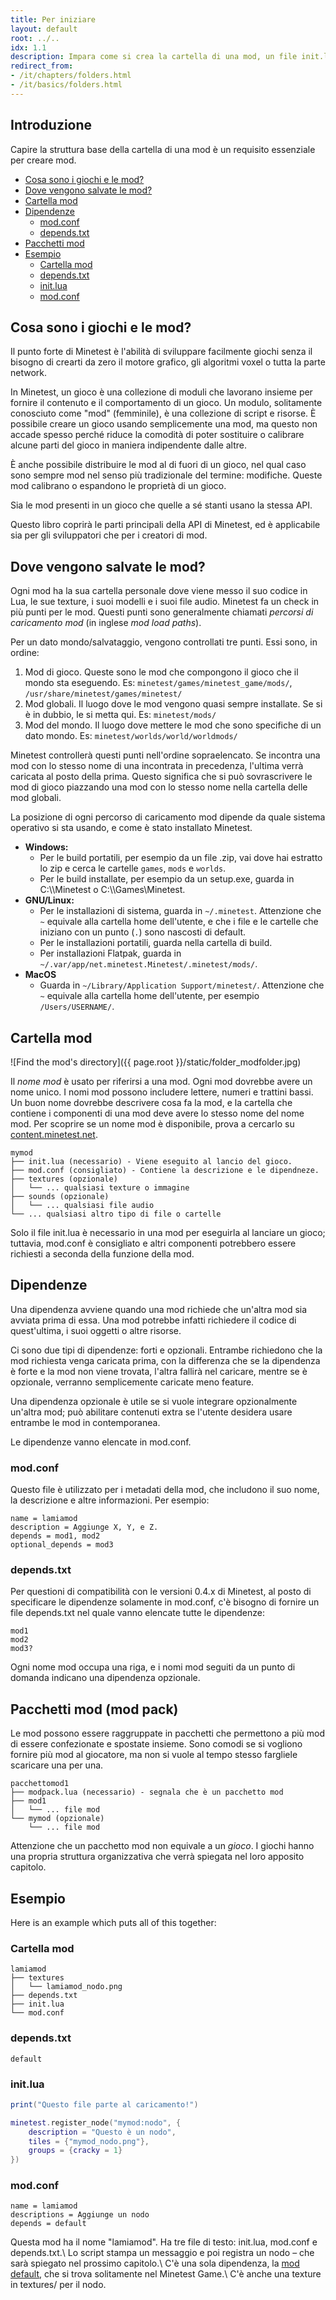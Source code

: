 ```yaml
---
title: Per iniziare
layout: default
root: ../..
idx: 1.1
description: Impara come si crea la cartella di una mod, un file init.lua, mod.conf e altro.
redirect_from:
- /it/chapters/folders.html
- /it/basics/folders.html
---
```


## Introduzione <!-- omit in toc -->

Capire la struttura base della cartella di una mod è un requisito essenziale per creare mod.

- [Cosa sono i giochi e le mod?](#cosa-sono-i-giochi-e-le-mod)
- [Dove vengono salvate le mod?](#dove-vengono-salvate-le-mod)
- [Cartella mod](#cartella-mod)
- [Dipendenze](#dipendenze)
  - [mod.conf](#modconf)
  - [depends.txt](#dependstxt)
- [Pacchetti mod](#pacchetti-mod-mod-pack)
- [Esempio](#esempio)
  - [Cartella mod](#cartella-mod-1)
  - [depends.txt](#dependstxt-1)
  - [init.lua](#initlua)
  - [mod.conf](#modconf-1)


## Cosa sono i giochi e le mod?

Il punto forte di Minetest è l'abilità di sviluppare facilmente giochi senza il bisogno
di crearti da zero il motore grafico, gli algoritmi voxel o tutta la parte network.

In Minetest, un gioco è una collezione di moduli che lavorano insieme per fornire il contenuto
e il comportamento di un gioco.
Un modulo, solitamente conosciuto come "mod" (femminile), è una collezione di script e risorse.
È possibile creare un gioco usando semplicemente una mod, ma questo non accade spesso perché
riduce la comodità di poter sostituire o calibrare alcune parti del gioco in maniera indipendente
dalle altre.

È anche possibile distribuire le mod al di fuori di un gioco, nel qual caso sono sempre mod
nel senso più tradizionale del termine: modifiche. Queste mod calibrano o espandono le proprietà
di un gioco.

Sia le mod presenti in un gioco che quelle a sé stanti usano la stessa API.

Questo libro coprirà le parti principali della API di Minetest,
ed è applicabile sia per gli sviluppatori che per i creatori di mod.


## Dove vengono salvate le mod?

<a name="mod-locations"></a>

Ogni mod ha la sua cartella personale dove viene messo il suo codice in Lua, le sue texture,
i suoi modelli e i suoi file audio. Minetest fa un check in più punti per le mod. Questi punti
sono generalmente chiamati *percorsi di caricamento mod* (in inglese *mod load paths*).

Per un dato mondo/salvataggio, vengono controllati tre punti.
Essi sono, in ordine:

1. Mod di gioco. Queste sono le mod che compongono il gioco che il mondo sta eseguendo.
   Es: `minetest/games/minetest_game/mods/`, `/usr/share/minetest/games/minetest/`
2. Mod globali. Il luogo dove le mod vengono quasi sempre installate. Se si è in dubbio,
   le si metta qui.
   Es: `minetest/mods/`
3. Mod del mondo. Il luogo dove mettere le mod che sono specifiche di un dato mondo.
   Es: `minetest/worlds/world/worldmods/`

Minetest controllerà questi punti nell'ordine sopraelencato. Se incontra una mod con lo
stesso nome di una incontrata in precedenza, l'ultima verrà caricata al posto della prima.
Questo significa che si può sovrascrivere le mod di gioco piazzando una mod con lo stesso
nome nella cartella delle mod globali.

La posizione di ogni percorso di caricamento mod dipende da quale sistema operativo si sta
usando, e come è stato installato Minetest.

* **Windows:**
    * Per le build portatili, per esempio da un file .zip, vai dove hai estratto lo zip e
      cerca le cartelle `games`, `mods` e `worlds`.
    * Per le build installate, per esempio da un setup.exe,
      guarda in C:\\\\Minetest o C:\\\\Games\\Minetest.
* **GNU/Linux:**
    * Per le installazioni di sistema, guarda in `~/.minetest`.
      Attenzione che `~` equivale alla cartella home dell'utente, e che i file e le cartelle 
      che iniziano con un punto (`.`) sono nascosti di default.
    * Per le installazioni portatili, guarda nella cartella di build.
    * Per installazioni Flatpak, guarda in `~/.var/app/net.minetest.Minetest/.minetest/mods/`.
* **MacOS**
    * Guarda in `~/Library/Application Support/minetest/`.
      Attenzione che `~` equivale alla cartella home dell'utente, per esempio `/Users/USERNAME/`.

## Cartella mod

![Find the mod's directory]({{ page.root }}/static/folder_modfolder.jpg)

Il *nome mod* è usato per riferirsi a una mod. Ogni mod dovrebbe avere un nome unico.
I nomi mod possono includere lettere, numeri e trattini bassi. Un buon nome dovrebbe
descrivere cosa fa la mod, e la cartella che contiene i componenti di una mod deve avere
lo stesso nome del nome mod.
Per scoprire se un nome mod è disponibile, prova a cercarlo su 
[content.minetest.net](https://content.minetest.net).


    mymod
    ├── init.lua (necessario) - Viene eseguito al lancio del gioco.
    ├── mod.conf (consigliato) - Contiene la descrizione e le dipendneze.
    ├── textures (opzionale)
    │   └── ... qualsiasi texture o immagine
    ├── sounds (opzionale)
    │   └── ... qualsiasi file audio
    └── ... qualsiasi altro tipo di file o cartelle

Solo il file init.lua è necessario in una mod per eseguirla al lanciare un gioco;
tuttavia, mod.conf è consigliato e altri componenti potrebbero essere richiesti a
seconda della funzione della mod.

## Dipendenze

Una dipendenza avviene quando una mod richiede che un'altra mod sia avviata prima di essa.
Una mod potrebbe infatti richiedere il codice di quest'ultima, i suoi oggetti o altre risorse.

Ci sono due tipi di dipendenze: forti e opzionali.
Entrambe richiedono che la mod richiesta venga caricata prima, con la differenza che se la
dipendenza è forte e la mod non viene trovata, l'altra fallirà nel caricare, mentre se è opzionale,
verranno semplicemente caricate meno feature.

Una dipendenza opzionale è utile se si vuole integrare opzionalmente un'altra mod; può abilitare
contenuti extra se l'utente desidera usare entrambe le mod in contemporanea.

Le dipendenze vanno elencate in mod.conf.

### mod.conf

Questo file è utilizzato per i metadati della mod, che includono il suo nome, la descrizione e
altre informazioni. Per esempio:

    name = lamiamod
    description = Aggiunge X, Y, e Z.
    depends = mod1, mod2
    optional_depends = mod3

### depends.txt

Per questioni di compatibilità con le versioni 0.4.x di Minetest, al posto di specificare le
dipendenze solamente in mod.conf, c'è bisogno di fornire un file depends.txt nel quale vanno
elencate tutte le dipendenze:

    mod1
    mod2
    mod3?

Ogni nome mod occupa una riga, e i nomi mod seguiti da un punto di domanda indicano una dipendenza
opzionale.

## Pacchetti mod (mod pack)

Le mod possono essere raggruppate in pacchetti che permettono a più mod di essere confezionate
e spostate insieme. Sono comodi se si vogliono fornire più mod al giocatore, ma non si vuole al
tempo stesso fargliele scaricare una per una.

    pacchettomod1
    ├── modpack.lua (necessario) - segnala che è un pacchetto mod
    ├── mod1
    │   └── ... file mod
    └── mymod (opzionale)
        └── ... file mod

Attenzione che un pacchetto mod non equivale a un *gioco*.
I giochi hanno una propria struttura organizzativa che verrà spiegata nel loro apposito capitolo.

## Esempio

Here is an example which puts all of this together:

### Cartella mod
    lamiamod
    ├── textures
    │   └── lamiamod_nodo.png
    ├── depends.txt
    ├── init.lua
    └── mod.conf

### depends.txt
    default

### init.lua
```lua
print("Questo file parte al caricamento!")

minetest.register_node("mymod:nodo", {
    description = "Questo è un nodo",
    tiles = {"mymod_nodo.png"},
    groups = {cracky = 1}
})
```

### mod.conf
    name = lamiamod
    descriptions = Aggiunge un nodo
    depends = default

Questa mod ha il nome "lamiamod". Ha tre file di testo: init.lua, mod.conf e depends.txt.\\
Lo script stampa un messaggio e poi registra un nodo – che sarà spiegato nel prossimo capitolo.\\
C'è una sola dipendenza, la [mod default](https://content.minetest.net/metapackages/default/), che
si trova solitamente nel Minetest Game.\\
C'è anche una texture in textures/ per il nodo.
